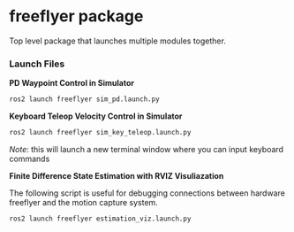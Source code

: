 # freeflyer package

Top level package that launches multiple modules together.

### Launch Files

**PD Waypoint Control in Simulator**
```sh
ros2 launch freeflyer sim_pd.launch.py
```

**Keyboard Teleop Velocity Control in Simulator**
```sh
ros2 launch freeflyer sim_key_teleop.launch.py
```
*Note*: this will launch a new terminal window where you can input keyboard commands

**Finite Difference State Estimation with RVIZ Visuliazation**

The following script is useful for debugging connections between hardware freeflyer and
the motion capture system.
```sh
ros2 launch freeflyer estimation_viz.launch.py
```
